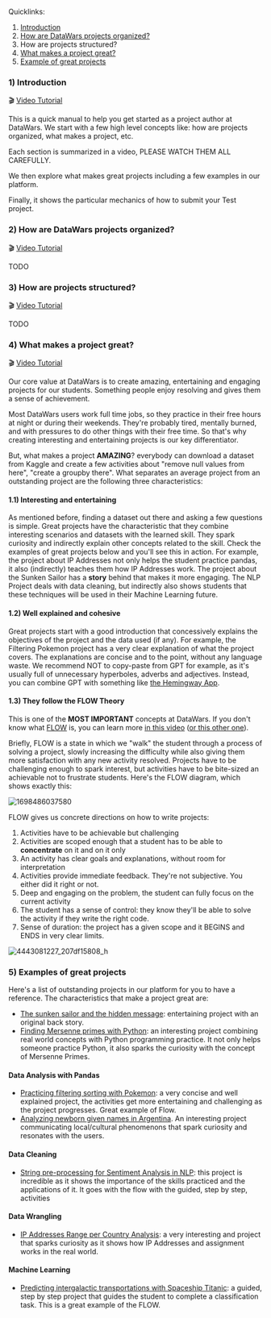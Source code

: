 Quicklinks:

1. [Introduction](#introduction)
2. [How are DataWars projects organized?](#)
3. How are projects structured?
4. [What makes a project great?](#1-what-makes-a-project-great)
5. [Example of great projects](#2-examples-of-great-projects)

### 1) Introduction

🎬 [Video Tutorial](https://www.loom.com/share/97c940afbd624bb39471a6e123a0a01f?sid=99cb168a-42a1-4443-a774-2ee948d5856b)

This is a quick manual to help you get started as a project author at DataWars. We start with a few high level concepts like: how are projects organized, what makes a project, etc.

Each section is summarized in a video, PLEASE WATCH THEM ALL CAREFULLY.

We then explore what makes great projects including a few examples in our platform.

Finally, it shows the particular mechanics of how to submit your Test project.

### 2) How are DataWars projects organized?

🎬 [Video Tutorial](https://www.loom.com/share/88387468b3094b99ba5a5097990c7902?sid=2f37e845-fcf0-4bc5-91ec-b5abd55cd7e3)

TODO

### 3) How are projects structured?

🎬 [Video Tutorial](https://www.loom.com/share/293a131072fa474087c21f2ac0eb7f2f?sid=00e97585-eec9-4147-883f-a230dc5631cd)

TODO

### 4) What makes a project great?
🎬 [Video Tutorial](https://www.loom.com/share/8d775a64b8e140caa1aff950eb69e4b6?sid=3c88b3cc-87e8-49d5-9450-b529c9b30e38)

Our core value at DataWars is to create amazing, entertaining and engaging projects for our students. Something people enjoy resolving and gives them a sense of achievement.

Most DataWars users work full time jobs, so they practice in their free hours at night or during their weekends. They're probably tired, mentally burned, and with pressures to do other things with their free time. So that's why creating interesting and entertaining projects is our key differentiator.

But, what makes a project **AMAZING**? everybody can download a dataset from Kaggle and create a few activities about "remove null values from here", "create a groupby there". What separates an average project from an outstanding project are the following three characteristics:

####  1.1) Interesting and entertaining
As mentioned before, finding a dataset out there and asking a few questions is simple. Great projects have the characteristic that they combine interesting scenarios and datasets with the learned skill. They spark curiosity and indirectly explain other concepts related to the skill. Check the examples of great projects below and you'll see this in action. For example, the project about IP Addresses not only helps the student practice pandas, it also (indirectly) teaches them how IP Addresses work. The project about the Sunken Sailor has a **story** behind that makes it more engaging. The NLP Project deals with data cleaning, but indirectly also shows students that these techniques will be used in their Machine Learning future.


#### 1.2) Well explained and cohesive
Great projects start with a good introduction that concessively explains the objectives of the project and the data used (if any). For example, the Filtering Pokemon project has a very clear explanation of what the project covers. The explanations are concise and to the point, without any language waste. We recommend NOT to copy-paste from GPT for example, as it's usually full of unnecessary hyperboles, adverbs and adjectives. Instead, you can combine GPT with something like [the Hemingway App](https://hemingwayapp.com/).

#### 1.3) They follow the FLOW Theory

This is one of the **MOST IMPORTANT** concepts at DataWars. If you don't know what [FLOW](https://w.wiki/DKT) is, you can learn more [in this video](https://www.youtube.com/watch?v=iUsOCR1KKms) ([or this other one](https://www.youtube.com/watch?v=znwUCNrjpD4)).

Briefly, FLOW is a state in which we "walk" the student through a process of solving a project, slowly increasing the difficulty while also giving them more satisfaction with any new activity resolved. Projects have to be challenging enough to spark interest, but activities have to be bite-sized an achievable not to frustrate students. Here's the FLOW diagram, which shows exactly this:

![1698486037580](https://github.com/datawars-io-content/content-creator-handbook/assets/872296/6810fb12-b3dc-4f40-bb2e-f735711b9e71)

FLOW gives us concrete directions on how to write projects:

1. Activities have to be achievable but challenging
2. Activities are scoped enough that a student has to be able to **concentrate** on it and on it only
3. An activity has clear goals and explanations, without room for interpretation
4. Activities provide immediate feedback. They're not subjective. You either did it right or not.
5. Deep and engaging on the problem, the student can fully focus on the current activity
6. The student has a sense of control: they know they'll be able to solve the activity if they write the right code.
7. Sense of duration: the project has a given scope and it BEGINS and ENDS in very clear limits.

![4443081227_207df15808_h](https://github.com/datawars-io-content/content-creator-handbook/assets/872296/02328875-1c77-47cd-99e2-7901a8b7a6e5)


### 5) Examples of great projects

Here's a list of outstanding projects in our platform for you to have a reference. The characteristics that make a project great are:

- [The sunken sailor and the hidden message](https://app.datawars.io/project/02a0e765-175a-48cb-89ba-60bddf1f289f?page=1): entertaining project with an original back story.
- [Finding Mersenne primes with Python](https://app.datawars.io/project/f962f444-57c3-4234-8a06-e48b9a8bb57a): an interesting project combining real world concepts with Python programming practice. It not only helps someone practice Python, it also sparks the curiosity with the concept of Mersenne Primes.

#### Data Analysis with Pandas

- [Practicing filtering sorting with Pokemon](https://app.datawars.io/project/54b07e96-f0da-4b5d-ba40-c87475e42b8e): a very concise and well explained project, the activities get more entertaining and challenging as the project progresses. Great example of Flow.
- [Analyzing newborn given names in Argentina](https://app.datawars.io/project/b4c63618-70e3-4233-92ad-4f12cbfbe0e8?page=1). An interesting project communicating local/cultural phenomenons that spark curiosity and resonates with the users.

#### Data Cleaning

- [String pre-processing for Sentiment Analysis in NLP](https://app.datawars.io/project/15afa695-e8c6-4971-8c4d-1fc10feb17b4?page=1): this project is incredible as it shows the importance of the skills practiced and the applications of it. It goes with the flow with the guided, step by step, activities

#### Data Wrangling

- [IP Addresses Range per Country Analysis](https://app.datawars.io/project/6446c860-f72f-475f-b458-1e7add7d9fb8): a very interesting and project that sparks curiosity as it shows how IP Addresses and assignment works in the real world.

#### Machine Learning

- [Predicting intergalactic transportations with Spaceship Titanic](https://app.datawars.io/project/00ca7761-bc66-4fff-ad4f-be1ab61a5372?page=1): a guided, step by step project that guides the student to complete a classification task. This is a great example of the FLOW.
